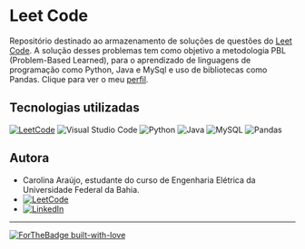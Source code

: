 # Leet Code

Repositório destinado ao armazenamento de soluções de questões do [Leet Code](https://leetcode.com/explore/). A solução desses problemas tem como objetivo a metodologia PBL (Problem-Based Learned), para o aprendizado de linguagens de programação como Python, Java e MySql e uso de bibliotecas como Pandas. Clique para ver o meu [perfil](https://leetcode.com/carolinaemanuele/).

## Tecnologias utilizadas
[![LeetCode](https://img.shields.io/badge/LeetCode-000000?style=for-the-badge&logo=LeetCode&logoColor=#d16c06)](https://leetcode.com/explore/)
![Visual Studio Code](https://img.shields.io/badge/Visual%20Studio%20Code-0078d7.svg?style=for-the-badge&logo=visual-studio-code&logoColor=white)
![Python](https://img.shields.io/badge/python-3670A0?style=for-the-badge&logo=python&logoColor=ffdd54)
![Java](https://img.shields.io/badge/java-%23ED8B00.svg?style=for-the-badge&logo=openjdk&logoColor=white)
![MySQL](https://img.shields.io/badge/mysql-4479A1.svg?style=for-the-badge&logo=mysql&logoColor=white)
![Pandas](https://img.shields.io/badge/pandas-%23150458.svg?style=for-the-badge&logo=pandas&logoColor=white)

## Autora
* Carolina Araújo, estudante do curso de Engenharia Elétrica da Universidade Federal da Bahia.
* [![LeetCode](https://img.shields.io/badge/LeetCode-000000?style=for-the-badge&logo=LeetCode&logoColor=#d16c06)](https://leetcode.com/carolinaemanuele/)
* [![LinkedIn](https://img.shields.io/badge/linkedin-%230077B5.svg?style=for-the-badge&logo=linkedin&logoColor=white)]()


---

[![ForTheBadge built-with-love](http://ForTheBadge.com/images/badges/built-with-love.svg)](https://GitHub.com/Naereen/)
